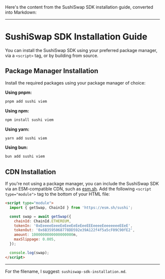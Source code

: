 Here's the content from the SushiSwap SDK installation guide, converted into Markdown:

---

# SushiSwap SDK Installation Guide

You can install the SushiSwap SDK using your preferred package manager, via a `<script>` tag, or by building from source.

## Package Manager Installation

Install the required packages using your package manager of choice:

**Using pnpm:**

```bash
pnpm add sushi viem
```

**Using npm:**

```bash
npm install sushi viem
```

**Using yarn:**

```bash
yarn add sushi viem
```

**Using bun:**

```bash
bun add sushi viem
```

## CDN Installation

If you're not using a package manager, you can include the SushiSwap SDK via an ESM-compatible CDN, such as [esm.sh](https://esm.sh). Add the following `<script type="module">` tag to the bottom of your HTML file:

```html
<script type="module">
  import { getSwap, ChainId } from 'https://esm.sh/sushi';

  const swap = await getSwap({
    chainId: ChainId.ETHEREUM,
    tokenIn: '0xEeeeeEeeeEeEeeEeEeEeeEEEeeeeEeeeeeeeEEeE',
    tokenOut: '0x6B3595068778DD592e39A122f4f5a5cF09C90fE2',
    amount: 1000000000000000000n,
    maxSlippage: 0.005,
  });

  console.log(swap);
</script>
```

---

For the filename, I suggest: `sushiswap-sdk-installation.md`. 